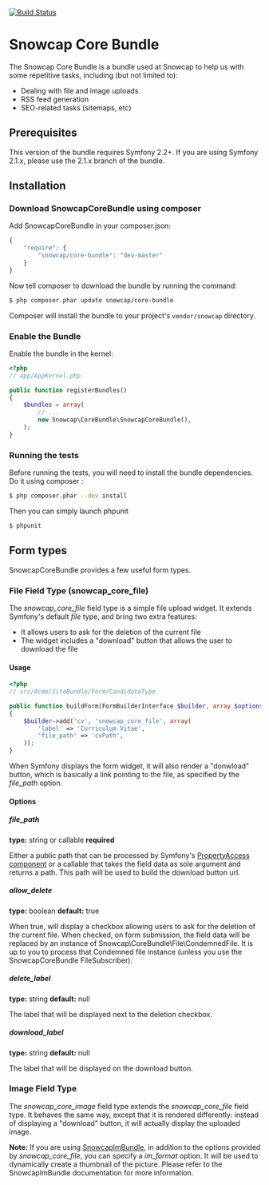 [![Build Status](https://secure.travis-ci.org/snowcap/SnowcapCoreBundle.png?branch=master)](http://travis-ci.org/snowcap/SnowcapCoreBundle)

Snowcap Core Bundle
==================================

The Snowcap Core Bundle is a bundle used at Snowcap to help us with some repetitive tasks, including (but not limited to):

* Dealing with file and image uploads
* RSS feed generation
* SEO-related tasks (sitemaps, etc)

## Prerequisites

This version of the bundle requires Symfony 2.2+. If you are using Symfony
2.1.x, please use the 2.1.x branch of the bundle.

## Installation

### Download SnowcapCoreBundle using composer

Add SnowcapCoreBundle in your composer.json:

```js
{
    "require": {
        "snowcap/core-bundle": "dev-master"
    }
}
```

Now tell composer to download the bundle by running the command:

``` bash
$ php composer.phar update snowcap/core-bundle
```

Composer will install the bundle to your project's `vendor/snowcap` directory.

### Enable the Bundle

Enable the bundle in the kernel:

``` php
<?php
// app/AppKernel.php

public function registerBundles()
{
    $bundles = array(
        // ...
        new Snowcap\CoreBundle\SnowcapCoreBundle(),
    );
}
```

### Running the tests

Before running the tests, you will need to install the bundle dependencies. Do it using composer :

``` bash
$ php composer.phar --dev install
```

Then you can simply launch phpunit

``` bash
$ phpunit
```

## Form types

SnowcapCoreBundle provides a few useful form types.

### File Field Type (snowcap_core_file)

The _snowcap_core_file_ field type is a simple file upload widget. It extends Symfony's default _file_ type,
and bring two extra features:

* It allows users to ask for the deletion of the current file
* The widget includes a "download" button that allows the user to download the file

#### Usage

```php
<?php
// src/Acme/SiteBundle/Form/CandidateType

public function buildForm(FormBuilderInterface $builder, array $options)
{
    $builder->add('cv', 'snowcap_core_file', array(
        'label' => 'Curriculum Vitae',
        'file_path' => 'cvPath',
    ));
}
```

When Symfony displays the form widget, it will also render a "donwload" button, which is basically a link pointing
to the file, as specified by the _file_path_ option.

#### Options

##### file_path

**type:** string or callable **required**

Either a public path that can be processed by Symfony's [PropertyAccess component](http://symfony.com/doc/current/components/property_access/index.html)
or a callable that takes the field data as sole argument and returns a path. This path will be used to build
the download button url.

##### allow_delete

**type:** boolean **default:** true

When true, will display a checkbox allowing users to ask for the deletion of the current file. When checked, on
form submission, the field data will be replaced by an instance of Snowcap\CoreBundle\File\CondemnedFile. It is up
to you to process that Condemned file instance (unless you use the SnowcapCoreBundle FileSubscriber).

##### delete_label
**type:** string **default:** null

The label that will be displayed next to the deletion checkbox.

##### download_label
**type:** string **default:** null

The label that will be displayed on the download button.

### Image Field Type

The _snowcap_core_image_ field type extends the _snowcap_core_file_ field type. It behaves the same way, except that it
is rendered differently: instead of displaying a "download" button, it will actually display the uploaded
image.

**Note:** If you are using [SnowcapImBundle](https://github.com/snowcap/SnowcapImBundle), in addition to the options
provided by _snowcap_core_file_, you can specify a _im_format_ option. It will be used to dynamically create a
thumbnail of the picture. Please refer to the SnowcapImBundle documentation for more information.
